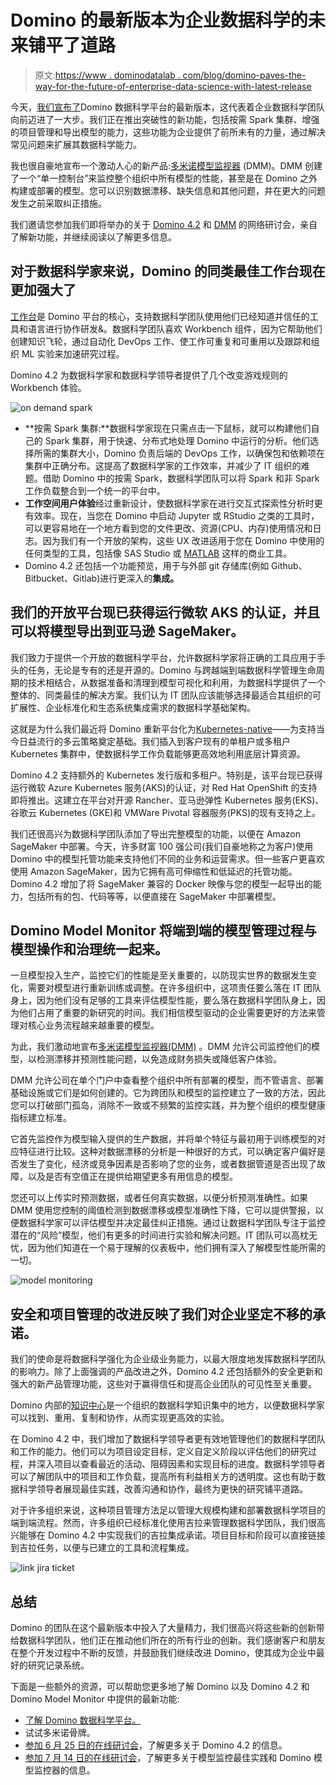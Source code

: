 # Domino 的最新版本为企业数据科学的未来铺平了道路

> 原文:[https://www . dominodatalab . com/blog/domino-paves-the-way-for-the-future-of-enterprise-data-science-with-latest-release](https://www.dominodatalab.com/blog/domino-paves-the-way-for-the-future-of-enterprise-data-science-with-latest-release)

今天，[我们宣布了](https://www.dominodatalab.com/news/domino-expands-leading-enterprise-data-science-platform-with-groundbreaking-new-technology-announces-43m-in-new-funding/)Domino 数据科学平台的最新版本，这代表着企业数据科学团队向前迈进了一大步。我们正在推出突破性的新功能，包括按需 Spark 集群、增强的项目管理和导出模型的能力，这些功能为企业提供了前所未有的力量，通过解决常见问题来扩展其数据科学能力。

我也很自豪地宣布一个激动人心的新产品:[多米诺模型监视器](https://www.dominodatalab.com/news/domino-data-labs-model-monitoring-is-enhanced-in-domino-4.6) (DMM)。DMM 创建了一个“单一控制台”来监控整个组织中所有模型的性能，甚至是在 Domino 之外构建或部署的模型。您可以识别数据漂移、缺失信息和其他问题，并在更大的问题发生之前采取纠正措施。

我们邀请您参加我们即将举办的关于 [Domino 4.2](https://go.dominodatalab.com/domino4.2) 和 [DMM](https://go.dominodatalab.com/dmm-monitor-the-health-of-all-your-models) 的网络研讨会，亲自了解新功能，并继续阅读以了解更多信息。

## 对于数据科学家来说，Domino 的同类最佳工作台现在更加强大了

[工作台](https://www.dominodatalab.com/product/integrated-model-factory)是 Domino 平台的核心，支持数据科学团队使用他们已经知道并信任的工具和语言进行协作研发&。数据科学团队喜欢 Workbench 组件，因为它帮助他们创建知识飞轮，通过自动化 DevOps 工作、使工作可重复和可重用以及跟踪和组织 ML 实验来加速研究过程。

Domino 4.2 为数据科学家和数据科学领导者提供了几个改变游戏规则的 Workbench 体验。

![on demand spark](../Images/ad048e59d886addccd11656c319f2d60.png)

*   **按需 Spark 集群:**数据科学家现在只需点击一下鼠标，就可以构建他们自己的 Spark 集群，用于快速、分布式地处理 Domino 中运行的分析。他们选择所需的集群大小，Domino 负责后端的 DevOps 工作，以确保包和依赖项在集群中正确分布。这提高了数据科学家的工作效率，并减少了 IT 组织的难题。借助 Domino 中的按需 Spark，数据科学团队可以将 Spark 和非 Spark 工作负载整合到一个统一的平台中。
*   **工作空间用户体验**经过重新设计，使数据科学家在进行交互式探索性分析时更有效率。现在，当您在 Domino 中启动 Jupyter 或 RStudio 之类的工具时，可以更容易地在一个地方看到您的文件更改、资源(CPU、内存)使用情况和日志。因为我们有一个开放的架构，这些 UX 改进适用于您在 Domino 中使用的任何类型的工具，包括像 SAS Studio 或 [MATLAB](/why-choose-matlab-for-data-science-and-machine-learning) 这样的商业工具。
*   Domino 4.2 还包括一个功能预览，用于与外部 git 存储库(例如 Github、Bitbucket、Gitlab)进行更深入的**集成。**

## 我们的开放平台现已获得运行微软 AKS 的认证，并且可以将模型导出到亚马逊 SageMaker。

我们致力于提供一个开放的数据科学平台，允许数据科学家将正确的工具应用于手头的任务，无论是专有的还是开源的。Domino 与跨越端到端数据科学管理生命周期的技术相结合，从数据准备和清理到模型可视化和利用，为数据科学提供了一个整体的、同类最佳的解决方案。我们认为 IT 团队应该能够选择最适合其组织的可扩展性、企业标准化和生态系统集成需求的数据科学基础架构。

这就是为什么我们最近将 Domino 重新平台化为[Kubernetes-native](https://www.dominodatalab.com/blog/kubernetes-native-domino-sets-the-foundation-for-the-future/)——为支持当今日益流行的多云策略奠定基础。我们插入到客户现有的单租户或多租户 Kubernetes 集群中，使数据科学工作负载能够更高效地利用底层计算资源。

Domino 4.2 支持额外的 Kubernetes 发行版和多租户。特别是，该平台现已获得运行微软 Azure Kubernetes 服务(AKS)的认证，对 Red Hat OpenShift 的支持即将推出。这建立在平台对开源 Rancher、亚马逊弹性 Kubernetes 服务(EKS)、谷歌云 Kubernetes (GKE)和 VMWare Pivotal 容器服务(PKS)的现有支持之上。

我们还很高兴为数据科学团队添加了导出完整模型的功能，以便在 Amazon SageMaker 中部署。今天，许多财富 100 强公司(我们自豪地称之为客户)使用 Domino 中的模型托管功能来支持他们不同的业务和运营需求。但一些客户更喜欢使用 Amazon SageMaker，因为它拥有高可伸缩性和低延迟的托管功能。Domino 4.2 增加了将 SageMaker 兼容的 Docker 映像与您的模型一起导出的能力，包括所有的包、代码等等，以便直接在 SageMaker 中部署模型。

## Domino Model Monitor 将端到端的模型管理过程与模型操作和治理统一起来。

一旦模型投入生产，监控它们的性能是至关重要的，以防现实世界的数据发生变化，需要对模型进行重新训练或调整。在许多组织中，这项责任要么落在 IT 团队身上，因为他们没有足够的工具来评估模型性能，要么落在数据科学团队身上，因为他们占用了重要的新研究的时间。我们相信模型驱动的企业需要更好的方法来管理对核心业务流程越来越重要的模型。

为此，我们激动地宣布[多米诺模型监视器(DMM)](//www.dominodatalab.com/product/domino-model-monitor/) 。DMM 允许公司监控他们的模型，以检测漂移并预测性能问题，以免造成财务损失或降低客户体验。

DMM 允许公司在单个门户中查看整个组织中所有部署的模型，而不管语言、部署基础设施或它们是如何创建的。它为跨团队和模型的监控建立了一致的方法，因此您可以打破部门孤岛，消除不一致或不频繁的监控实践，并为整个组织的模型健康指标建立标准。

它首先监控作为模型输入提供的生产数据，并将单个特征与最初用于训练模型的对应特征进行比较。这种对数据漂移的分析是一种很好的方式，可以确定客户偏好是否发生了变化，经济或竞争因素是否影响了您的业务，或者数据管道是否出现了故障，以及是否有空值正在提供给期望更多有用信息的模型。

您还可以上传实时预测数据，或者任何真实数据，以便分析预测准确性。如果 DMM 使用您控制的阈值检测到数据漂移或模型准确性下降，它可以提供警报，以便数据科学家可以评估模型并决定最佳纠正措施。通过让数据科学团队专注于监控潜在的“风险”模型，他们有更多的时间进行实验和解决问题。IT 团队可以高枕无忧，因为他们知道在一个易于理解的仪表板中，他们拥有深入了解模型性能所需的一切。

![model monitoring](../Images/04ea4c156b34786e10e460f31f1db6fc.png)

## 安全和项目管理的改进反映了我们对企业坚定不移的承诺。

我们的使命是将数据科学强化为企业级业务能力，以最大限度地发挥数据科学团队的影响力。除了上面强调的产品改进之外，Domino 4.2 还包括额外的安全更新和强大的新产品管理功能，这些对于赢得信任和提高企业团队的可见性至关重要。

Domino 内部的[知识中心](//www.dominodatalab.com/product/knowledge-center/)是一个组织的数据科学知识集中的地方，以便数据科学家可以找到、重用、复制和协作，从而实现更高效的实验。

在 Domino 4.2 中，我们增加了数据科学领导者更有效地管理他们的数据科学团队和工作的能力。他们可以为项目设定目标，定义自定义阶段以评估他们的研究过程，并深入项目以查看最近的活动、阻碍因素和实现目标的进度。数据科学领导者可以了解团队中的项目和工作负载，提高所有利益相关方的透明度。这也有助于数据科学领导者展现最佳实践，改善沟通和协作，最终为更快的研究铺平道路。

对于许多组织来说，这种项目管理方法足以管理大规模构建和部署数据科学项目的端到端流程。然而，许多组织已经标准化使用吉拉来管理数据科学团队，我们很高兴能够在 Domino 4.2 中实现我们的吉拉集成承诺。项目目标和阶段可以直接链接到吉拉任务，以便与已建立的工具和流程集成。

![link jira ticket](../Images/92ae330ca43d8c48d8f3ca57da500116.png)

## 总结

Domino 的团队在这个最新版本中投入了大量精力，我们很高兴将这些新的创新带给数据科学团队，他们正在推动他们所在的所有行业的创新。我们感谢客户和朋友在整个开发过程中不断的反馈，并鼓励我们继续改进 Domino，使其成为企业中最好的研究记录系统。

下面是一些额外的资源，可以帮助您更多地了解 Domino 以及 Domino 4.2 和 Domino Model Monitor 中提供的最新功能:

*   [了解 Domino 数据科学平台。](https://www.dominodatalab.com/product/)
*   试试多米诺骨牌。
*   [参加 6 月 25 日的在线研讨会](https://go.dominodatalab.com/domino4.2)，了解更多关于 Domino 4.2 的信息。
*   [参加 7 月 14 日的在线研讨会](https://go.dominodatalab.com/dmm-monitor-the-health-of-all-your-models)，了解更多关于模型监控最佳实践和 Domino 模型监控器的信息。